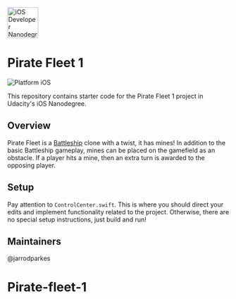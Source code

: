 <img src="https://s3-us-west-1.amazonaws.com/udacity-content/degrees/catalog-images/nd003.png" alt="iOS Developer Nanodegree logo" height="70" >

# Pirate Fleet 1

![Platform iOS](https://img.shields.io/badge/nanodegree-iOS-blue.svg)

This repository contains starter code for the Pirate Fleet 1 project in Udacity's iOS Nanodegree.

## Overview

Pirate Fleet is a [Battleship](https://en.wikipedia.org/wiki/Battleship_(game)) clone with a twist, it has mines! In addition to the basic Battleship gameplay, mines can be placed on the gamefield as an obstacle. If a player hits a mine, then an extra turn is awarded to the opposing player.

## Setup

Pay attention to `ControlCenter.swift`. This is where you should direct your edits and implement functionality related to the project. Otherwise, there are no special setup instructions, just build and run!

## Maintainers

@jarrodparkes
# Pirate-fleet-1

